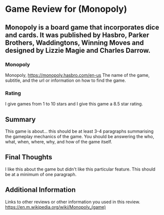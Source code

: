 # Game Review for (Monopoly)

## Monopoly is a board game that incorporates dice and cards. It was published by Hasbro, Parker Brothers, Waddingtons, Winning Moves and designed by Lizzie Magie and Charles Darrow.

### Monopoly
Monopoly, https://monopoly.hasbro.com/en-us
The name of the game, subtitle, and the url or information on how to find the game.

### Rating
I give games from 1 to 10 stars and I give this game a 8.5 star rating.

## Summary
This game is about... this should be at least 3-4 paragraphs summarising the gameplay mechanics of the game. You should be answering the who, what, when, where, why, and how of the game itself.

## Final Thoughts

I like this about the game but didn't like this particular feature. This should be at a minimum of one paragraph.

## Additional Information
Links to other reviews or other information you used in this review.
https://en.m.wikipedia.org/wiki/Monopoly_(game)

